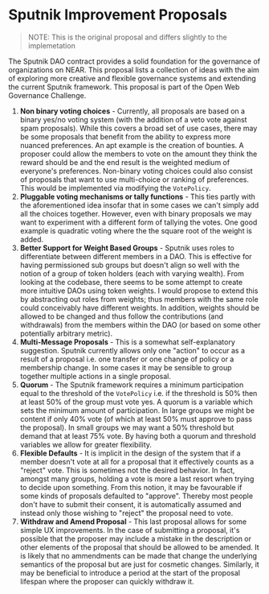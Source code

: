 # Sputnik Improvement Proposals 

> NOTE: This is the original proposal and differs slightly to the implemetation

The Sputnik DAO contract provides a solid foundation for the governance of organizations on NEAR. This proposal lists a collection of ideas with the aim of exploring more creative and flexible governance systems and extending the current Sputnik framework. This proposal is part of the Open Web Governance Challenge.

1. **Non binary voting choices** - Currently, all proposals are based on a binary yes/no voting system (with the addition of a veto vote against spam proposals). While this covers a broad set of use cases, there may be some proposals that benefit from the ability to express more nuanced preferences. An apt example is the creation of bounties. A proposer could allow the members to vote on the amount they think the reward should be and the end result is the weighted medium of everyone's preferences. Non-binary voting choices could also consist of proposals that want to use multi-choice or ranking of preferences. This would be implemented via modifying the `VotePolicy`.
2. **Pluggable voting mechanisms or tally functions** - This ties partly with the aforementioned idea insofar that in some cases we can't simply add all the choices together. However, even with binary proposals we may want to experiment with a different form of tallying the votes. One good example is quadratic voting where the the square root of the weight is added.
3. **Better Support for Weight Based Groups** - Sputnik uses roles to differentiate between different members in a DAO. This is effective for having permissioned sub groups but doesn't align so well with the notion of a group of token holders (each with varying wealth). From looking at the codebase, there seems to be some attempt to create more intuitive DAOs using token weights. I would propose to extend this by abstracting out roles from weights; thus members with the same role could conceivably have different weights. In addition, weights should be allowed to be changed and thus follow the contributions (and withdrawals) from the members within the DAO (or based on some other potentially arbitrary metric).  
4. **Multi-Message Proposals** - This is a somewhat self-explanatory suggestion. Sputnik currently allows only one "action" to occur as a result of a proposal i.e. one transfer or one change of policy or a membership change. In some cases it may be sensible to group together multiple actions in a single proposal.
5. **Quorum** - The Sputnik framework requires a minimum participation equal to the threshold of the `VotePolicy` i.e. if the threshold is 50% then at least 50% of the group must vote yes. A quorum is a variable which sets the minimum amount of participation. In large groups we might be content if only 40% vote (of which at least 50% must approve to pass the proposal). In small groups we may want a 50% threshold but demand that at least 75% vote. By having both a quorum and threshold variables we allow for greater flexibility. 
6. **Flexible Defaults** - It is implicit in the design of the system that if a member doesn't vote at all for a proposal that it effectively counts as a "reject" vote. This is sometimes not the desired behavior. In fact, amongst many groups, holding a vote is more a last resort when trying to decide upon something. From this notion, it may be favourable if some kinds of proposals defaulted to "approve". Thereby most people don't have to submit their consent, it is automatically assumed and instead only those wishing to "reject" the proposal need to vote. 
7. **Withdraw and Amend Proposal** - This last proposal allows for some simple UX improvements. In the case of submitting a proposal, it's possible that the proposer may include a mistake in the description or other elements of the proposal that should be allowed to be amended. It is likely that no ammendments can be made that change the underlying semantics of the proposal but are just for cosmetic changes. Similarly, it may be beneficial to introduce a period at the start of the proposal lifespan where the proposer can quickly withdraw it.